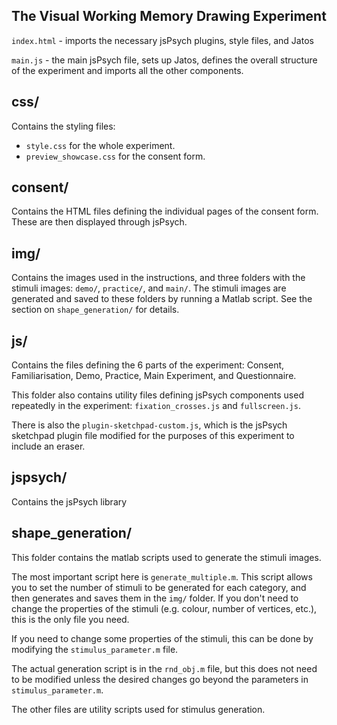 ## The Visual Working Memory Drawing Experiment

`index.html` - imports the necessary jsPsych plugins, style files, and Jatos

`main.js` - the main jsPsych file, sets up Jatos, defines the overall structure of the experiment and imports all the other components.

## css/

Contains the styling files:
* `style.css` for the whole experiment.
* `preview_showcase.css` for the consent form.

## consent/

Contains the HTML files defining the individual pages of the consent form. These are then displayed through jsPsych.

## img/

Contains the images used in the instructions, and three folders with the stimuli images: `demo/`, `practice/`, and `main/`. The stimuli images are generated and saved to these folders by running a Matlab script. See the section on `shape_generation/` for details.

## js/

Contains the files defining the 6 parts of the experiment: Consent, Familiarisation, Demo, Practice, Main Experiment, and Questionnaire.

This folder also contains utility files defining jsPsych components used repeatedly in the experiment: `fixation_crosses.js` and `fullscreen.js`.

There is also the `plugin-sketchpad-custom.js`, which is the jsPsych sketchpad plugin file modified for the purposes of this experiment to include an eraser.

## jspsych/

Contains the jsPsych library

## shape_generation/

This folder contains the matlab scripts used to generate the stimuli images.

The most important script here is `generate_multiple.m`. This script allows you to set the number of stimuli to be generated for each category, and then generates and saves them in the `img/` folder. If you don't need to change the properties of the stimuli (e.g. colour, number of vertices, etc.), this is the only file you need.

If you need to change some properties of the stimuli, this can be done by modifying the `stimulus_parameter.m` file.

The actual generation script is in the `rnd_obj.m` file, but this does not need to be modified unless the desired changes go beyond the parameters in `stimulus_parameter.m`.

The other files are utility scripts used for stimulus generation.